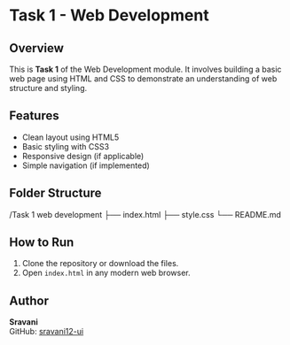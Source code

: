 # Task 1 - Web Development

## Overview
This is **Task 1** of the Web Development module. It involves building a basic web page using HTML and CSS to demonstrate an understanding of web structure and styling.

## Features
- Clean layout using HTML5
- Basic styling with CSS3
- Responsive design (if applicable)
- Simple navigation (if implemented)

## Folder Structure

/Task 1 web development ├── index.html ├── style.css └── README.md

## How to Run
1. Clone the repository or download the files.
2. Open `index.html` in any modern web browser.

## Author
**Sravani**  
GitHub: [sravani12-ui](https://github.com/sravani12-ui)




